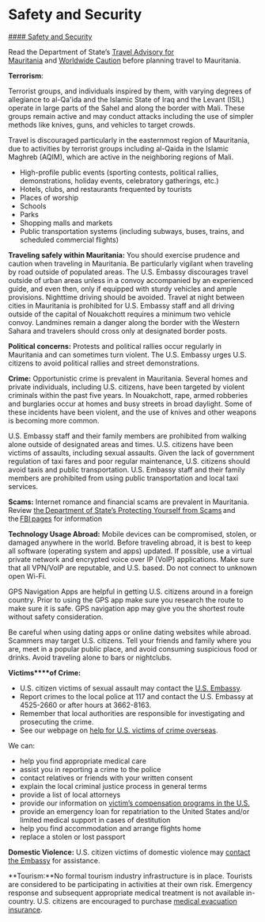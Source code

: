# Safety and Security

[#### Safety and Security](javascript:void(0); "Safety and Security")

Read the Department of State’s [Travel Advisory for Mauritania](https://travel.state.gov/content/travel/en/traveladvisories/traveladvisories/mauritania-travel-advisory.html) and [Worldwide Caution](https://travel.state.gov/content/travel/en/traveladvisories/traveladvisories/worldwide-caution.html) before planning travel to Mauritania.

**Terrorism**:

Terrorist groups, and individuals inspired by them, with varying degrees of allegiance to al-Qa'ida and the Islamic State of Iraq and the Levant (ISIL) operate in large parts of the Sahel and along the border with Mali. These groups remain active and may conduct attacks including the use of simpler methods like knives, guns, and vehicles to target crowds.

Travel is discouraged particularly in the easternmost region of Mauritania, due to activities by terrorist groups including al-Qaida in the Islamic Maghreb (AQIM), which are active in the neighboring regions of Mali.



* High-profile public events (sporting contests, political rallies, demonstrations, holiday events, celebratory gatherings, etc.)
* Hotels, clubs, and restaurants frequented by tourists
* Places of worship
* Schools
* Parks
* Shopping malls and markets
* Public transportation systems (including subways, buses, trains, and scheduled commercial flights)

**Traveling safely within Mauritania:** You should exercise prudence and caution when traveling in Mauritania. Be particularly vigilant when traveling by road outside of populated areas. The U.S. Embassy discourages travel outside of urban areas unless in a convoy accompanied by an experienced guide, and even then, only if equipped with sturdy vehicles and ample provisions. Nighttime driving should be avoided. Travel at night between cities in Mauritania is prohibited for U.S. Embassy staff and all driving outside of the capital of Nouakchott requires a minimum two vehicle convoy. Landmines remain a danger along the border with the Western Sahara and travelers should cross only at designated border posts.

**Political concerns:** Protests and political rallies occur regularly in Mauritania and can sometimes turn violent. The U.S. Embassy urges U.S. citizens to avoid political rallies and street demonstrations.

**Crime:** Opportunistic crime is prevalent in Mauritania. Several homes and private individuals, including U.S. citizens, have been targeted by violent criminals within the past five years. In Nouakchott, rape, armed robberies and burglaries occur at homes and busy streets in broad daylight. Some of these incidents have been violent, and the use of knives and other weapons is becoming more common.

U.S. Embassy staff and their family members are prohibited from walking alone outside of designated areas and times. U.S. citizens have been victims of assaults, including sexual assaults. Given the lack of government regulation of taxi fares and poor regular maintenance, U.S. citizens should avoid taxis and public transportation. U.S. Embassy staff and their family members are prohibited from using public transportation and local taxi services.

**Scams:** Internet romance and financial scams are prevalent in Mauritania. Review [the Department of State’s Protecting Yourself from Scams](https://travel.state.gov/content/travel/en/international-travel/emergencies/international-financial-scams.html) and the [FBI pages](https://www.fbi.gov/how-we-can-help-you/scams-and-safety/common-frauds-and-scams) for information

**Technology Usage Abroad:** Mobile devices can be compromised, stolen, or damaged anywhere in the world. Before traveling abroad, it is best to keep all software (operating system and apps) updated. If possible, use a virtual private network and encrypted voice over IP (VoIP) applications. Make sure that all VPN/VoIP are reputable, and U.S. based. Do not connect to unknown open Wi-Fi.

GPS Navigation Apps are helpful in getting U.S. citizens around in a foreign country. Prior to using the GPS app make sure you research the route to make sure it is safe. GPS navigation app may give you the shortest route without safety consideration.

Be careful when using dating apps or online dating websites while abroad. Scammers may target U.S. citizens. Tell your friends and family where you are, meet in a popular public place, and avoid consuming suspicious food or drinks. Avoid traveling alone to bars or nightclubs.

**Victims****of Crime:**

* U.S. citizen victims of sexual assault may contact the [U.S. Embassy](https://mr.usembassy.gov/services/#search).
* Report crimes to the local police at 117 and contact the U.S. Embassy at 4525-2660 or after hours at 3662-8163.
* Remember that local authorities are responsible for investigating and prosecuting the crime.
* See our webpage on [help for U.S. victims of crime overseas](https://travel.state.gov/content/travel/en/international-travel/emergencies/crime.html).

We can:

* help you find appropriate medical care
* assist you in reporting a crime to the police
* contact relatives or friends with your written consent
* explain the local criminal justice process in general terms
* provide a list of local attorneys
* provide our information on [victim’s compensation programs in the U.S.](https://travel.state.gov/content/travel/en/international-travel/emergencies/crime.html)
* provide an emergency loan for repatriation to the United States and/or limited medical support in cases of destitution
* help you find accommodation and arrange flights home
* replace a stolen or lost passport

**Domestic Violence:** U.S. citizen victims of domestic violence may [contact the Embassy](https://mr.usembassy.gov/services/#search) for assistance.

**Tourism:**No formal tourism industry infrastructure is in place. Tourists are considered to be participating in activities at their own risk. Emergency response and subsequent appropriate medical treatment is not available in-country. U.S. citizens are encouraged to purchase [medical evacuation insurance](https://travel.state.gov/content/travel/en/international-travel/before-you-go/your-health-abroad/Insurance_Coverage_Overseas.html).